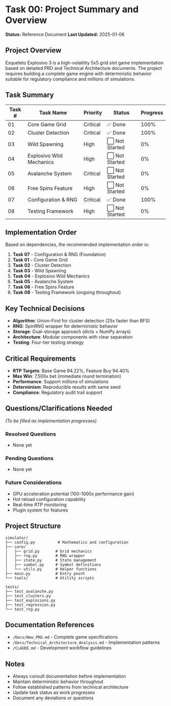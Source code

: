 # Task 00: Project Summary and Overview

**Status:** Reference Document
**Last Updated:** 2025-01-06

## Project Overview
Esqueleto Explosivo 3 is a high-volatility 5x5 grid slot game implementation based on detailed PRD and Technical Architecture documents. The project requires building a complete game engine with deterministic behavior suitable for regulatory compliance and millions of simulations.

## Task Summary

| Task # | Task Name | Priority | Status | Progress |
|--------|-----------|----------|---------|----------|
| 01 | Core Game Grid | Critical | ✅ Done | 100% |
| 02 | Cluster Detection | Critical | ✅ Done | 100% |
| 03 | Wild Spawning | High | ⬜ Not Started | 0% |
| 04 | Explosivo Wild Mechanics | High | ⬜ Not Started | 0% |
| 05 | Avalanche System | Critical | ⬜ Not Started | 0% |
| 06 | Free Spins Feature | High | ⬜ Not Started | 0% |
| 07 | Configuration & RNG | Critical | ✅ Done | 100% |
| 08 | Testing Framework | High | ⬜ Not Started | 0% |

## Implementation Order
Based on dependencies, the recommended implementation order is:
1. **Task 07** - Configuration & RNG (Foundation)
2. **Task 01** - Core Game Grid
3. **Task 02** - Cluster Detection
4. **Task 03** - Wild Spawning
5. **Task 04** - Explosivo Wild Mechanics
6. **Task 05** - Avalanche System
7. **Task 06** - Free Spins Feature
8. **Task 08** - Testing Framework (ongoing throughout)

## Key Technical Decisions
- **Algorithm**: Union-Find for cluster detection (25x faster than BFS)
- **RNG**: SpinRNG wrapper for deterministic behavior
- **Storage**: Dual-storage approach (dicts + NumPy arrays)
- **Architecture**: Modular components with clear separation
- **Testing**: Four-tier testing strategy

## Critical Requirements
- **RTP Targets**: Base Game 94.22%, Feature Buy 94.40%
- **Max Win**: 7,500x bet (immediate round termination)
- **Performance**: Support millions of simulations
- **Determinism**: Reproducible results with same seed
- **Compliance**: Regulatory audit trail support

## Questions/Clarifications Needed
*(To be filled as implementation progresses)*

### Resolved Questions
- None yet

### Pending Questions
- None yet

### Future Considerations
- GPU acceleration potential (100-1000x performance gain)
- Hot reload configuration capability
- Real-time RTP monitoring
- Plugin system for features

## Project Structure
```
simulator/
├── config.py          # Mathematics and configuration
├── core/
│   ├── grid.py       # Grid mechanics
│   ├── rng.py        # RNG wrapper
│   ├── state.py      # State management
│   ├── symbol.py     # Symbol definitions
│   └── utils.py      # Helper functions
├── main.py           # Entry point
└── tools/            # Utility scripts

tests/
├── test_avalanche.py
├── test_clusters.py
├── test_explosions.py
├── test_regression.py
└── test_rng.py
```

## Documentation References
- `/Docs/New_PRD.md` - Complete game specifications
- `/Docs/Technical_Architecture_Analysis.md` - Implementation patterns
- `/CLAUDE.md` - Development workflow guidelines

## Notes
- Always consult documentation before implementation
- Maintain deterministic behavior throughout
- Follow established patterns from technical architecture
- Update task status as work progresses
- Document any deviations or questions